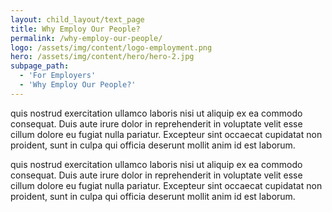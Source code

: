 ```yaml
---
layout: child_layout/text_page
title: Why Employ Our People?
permalink: /why-employ-our-people/
logo: /assets/img/content/logo-employment.png
hero: /assets/img/content/hero/hero-2.jpg
subpage_path:
  - 'For Employers'
  - 'Why Employ Our People?'
---
```


quis nostrud exercitation ullamco laboris nisi ut aliquip ex ea commodo consequat. Duis aute irure dolor in reprehenderit in voluptate velit esse cillum dolore eu fugiat nulla pariatur. Excepteur sint occaecat cupidatat non proident, sunt in culpa qui officia deserunt mollit anim id est laborum.

quis nostrud exercitation ullamco laboris nisi ut aliquip ex ea commodo consequat. Duis aute irure dolor in reprehenderit in voluptate velit esse cillum dolore eu fugiat nulla pariatur. Excepteur sint occaecat cupidatat non proident, sunt in culpa qui officia deserunt mollit anim id est laborum.